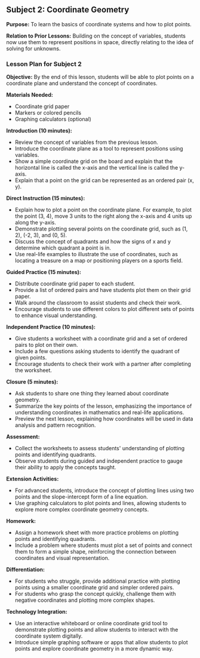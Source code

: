 ## Subject 2: Coordinate Geometry

**Purpose:** To learn the basics of coordinate systems and how to plot points.

**Relation to Prior Lessons:** Building on the concept of variables, students now use them to represent positions in space, directly relating to the idea of solving for unknowns.

### Lesson Plan for Subject 2

**Objective:** By the end of this lesson, students will be able to plot points on a coordinate plane and understand the concept of coordinates.

**Materials Needed:**
- Coordinate grid paper
- Markers or colored pencils
- Graphing calculators (optional)

**Introduction (10 minutes):**
- Review the concept of variables from the previous lesson.
- Introduce the coordinate plane as a tool to represent positions using variables.
- Show a simple coordinate grid on the board and explain that the horizontal line is called the x-axis and the vertical line is called the y-axis.
- Explain that a point on the grid can be represented as an ordered pair (x, y).

**Direct Instruction (15 minutes):**
- Explain how to plot a point on the coordinate plane. For example, to plot the point (3, 4), move 3 units to the right along the x-axis and 4 units up along the y-axis.
- Demonstrate plotting several points on the coordinate grid, such as (1, 2), (-2, 3), and (0, 5).
- Discuss the concept of quadrants and how the signs of x and y determine which quadrant a point is in.
- Use real-life examples to illustrate the use of coordinates, such as locating a treasure on a map or positioning players on a sports field.

**Guided Practice (15 minutes):**
- Distribute coordinate grid paper to each student.
- Provide a list of ordered pairs and have students plot them on their grid paper.
- Walk around the classroom to assist students and check their work.
- Encourage students to use different colors to plot different sets of points to enhance visual understanding.

**Independent Practice (10 minutes):**
- Give students a worksheet with a coordinate grid and a set of ordered pairs to plot on their own.
- Include a few questions asking students to identify the quadrant of given points.
- Encourage students to check their work with a partner after completing the worksheet.

**Closure (5 minutes):**
- Ask students to share one thing they learned about coordinate geometry.
- Summarize the key points of the lesson, emphasizing the importance of understanding coordinates in mathematics and real-life applications.
- Preview the next lesson, explaining how coordinates will be used in data analysis and pattern recognition.

**Assessment:**
- Collect the worksheets to assess students' understanding of plotting points and identifying quadrants.
- Observe students during guided and independent practice to gauge their ability to apply the concepts taught.

**Extension Activities:**
- For advanced students, introduce the concept of plotting lines using two points and the slope-intercept form of a line equation.
- Use graphing calculators to plot points and lines, allowing students to explore more complex coordinate geometry concepts.

**Homework:**
- Assign a homework sheet with more practice problems on plotting points and identifying quadrants.
- Include a problem where students must plot a set of points and connect them to form a simple shape, reinforcing the connection between coordinates and visual representation.

**Differentiation:**
- For students who struggle, provide additional practice with plotting points using a smaller coordinate grid and simpler ordered pairs.
- For students who grasp the concept quickly, challenge them with negative coordinates and plotting more complex shapes.

**Technology Integration:**
- Use an interactive whiteboard or online coordinate grid tool to demonstrate plotting points and allow students to interact with the coordinate system digitally.
- Introduce simple graphing software or apps that allow students to plot points and explore coordinate geometry in a more dynamic way.

